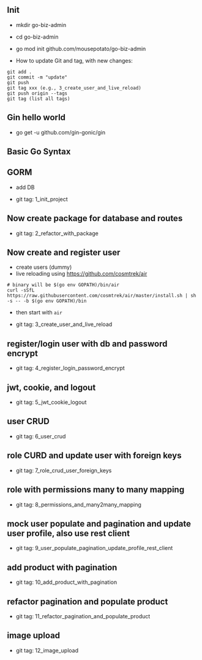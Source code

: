 ## Init

- mkdir go-biz-admin
- cd go-biz-admin
- go mod init github.com/mousepotato/go-biz-admin

- How to update Git and tag, with new changes:

```
git add .
git commit -m "update"
git push
git tag xxx (e.g., 3_create_user_and_live_reload)
git push origin --tags
git tag (list all tags)
```

## Gin hello world

- go get -u github.com/gin-gonic/gin

## Basic Go Syntax

## GORM

- add DB

- git tag: 1_init_project

## Now create package for database and routes

- git tag: 2_refactor_with_package

## Now create and register user

- create users (dummy)
- live reloading using https://github.com/cosmtrek/air

```
# binary will be $(go env GOPATH)/bin/air
curl -sSfL https://raw.githubusercontent.com/cosmtrek/air/master/install.sh | sh -s -- -b $(go env GOPATH)/bin
```

- then start with `air`

- git tag: 3_create_user_and_live_reload

## register/login user with db and password encrypt

- git tag: 4_register_login_password_encrypt

## jwt, cookie, and logout

- git tag: 5_jwt_cookie_logout

## user CRUD

- git tag: 6_user_crud

## role CURD and update user with foreign keys

- git tag: 7_role_crud_user_foreign_keys

## role with permissions many to many mapping 

- git tag: 8_permissions_and_many2many_mapping

## mock user populate and pagination and update user profile, also use rest client

- git tag: 9_user_populate_pagination_update_profile_rest_client

## add product with pagination

- git tag: 10_add_product_with_pagination

## refactor pagination and populate product

- git tag: 11_refactor_pagination_and_populate_product


## image upload

- git tag: 12_image_upload